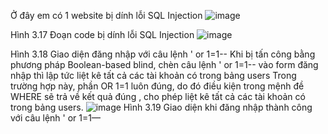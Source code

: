 Ở đây em có 1 website bị dính lỗi SQL Injection
![image](https://github.com/TrungDuc02/KhoaLuanTN_SQLINJECTION/assets/96367070/54522ef8-b3fc-4c49-bfd8-747a357c9351)

Hình 3.17 Đoạn code bị dính lỗi SQL Injection
 ![image](https://github.com/TrungDuc02/KhoaLuanTN_SQLINJECTION/assets/96367070/0b252d7d-80c6-4f87-8812-10c9bba946bf)
 
Hình 3.18 Giao diện đăng nhập với câu lệnh  ' or 1=1--
Khi bị tấn công bằng phương pháp Boolean-based blind, chèn câu lệnh ' or 1=1-- vào form đăng nhập thì lập tức liệt kê tất cả các tài khoản có trong bảng users
Trong trường hợp này, phần OR 1=1 luôn đúng, do đó điều kiện trong mệnh đề WHERE sẽ trả về kết quả đúng , cho phép liệt kê tất cả các tài khoản có trong bảng users.
 ![image](https://github.com/TrungDuc02/KhoaLuanTN_SQLINJECTION/assets/96367070/d0fb1602-2738-4fdf-b003-b11ed110f606)
Hình 3.19 Giao diện khi đăng nhập thành công với câu lệnh  ' or 1=1—
